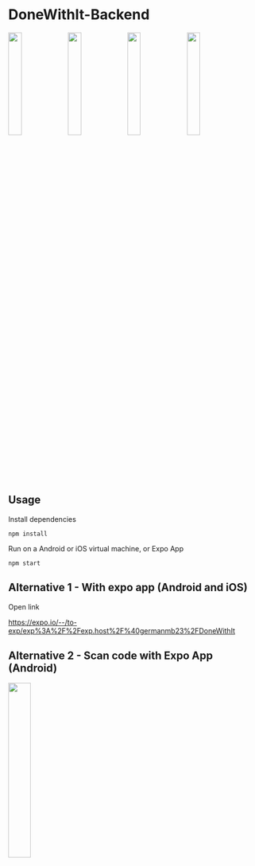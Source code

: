 # DoneWithIt-Backend

<p float="center">

<img src="https://user-images.githubusercontent.com/32777967/116443406-fc014800-a829-11eb-9461-1a87c46d5e84.jpeg" width="23%">

        
<img src="https://user-images.githubusercontent.com/32777967/116444068-babd6800-a82a-11eb-97b3-8b3cbb5586f3.gif" width="23%">


<img src="https://user-images.githubusercontent.com/32777967/116444074-bb55fe80-a82a-11eb-8b84-c5536b7e936b.gif" width="23%">
<img src="https://user-images.githubusercontent.com/32777967/116443402-fb68b180-a829-11eb-8a2c-f38570bd4933.jpeg" width="23%">


</p>

## Usage
Install dependencies

```npm install```

Run on a Android or iOS virtual machine, or Expo App

```npm start```

## Alternative 1 - With expo app (Android and iOS)

Open link

https://expo.io/--/to-exp/exp%3A%2F%2Fexp.host%2F%40germanmb23%2FDoneWithIt

## Alternative 2 - Scan code with Expo App (Android)

<img src="https://user-images.githubusercontent.com/32777967/116443412-fefc3880-a829-11eb-89cd-d6b6a1455078.png" width="30%">
